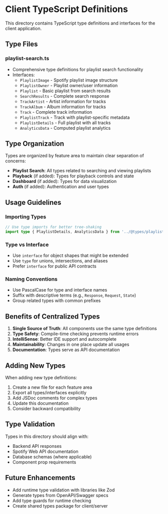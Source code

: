 # Client TypeScript Definitions

This directory contains TypeScript type definitions and interfaces for the client application.

## Type Files

### playlist-search.ts
- Comprehensive type definitions for playlist search functionality
- Interfaces:
  - `PlaylistImage` - Spotify playlist image structure
  - `PlaylistOwner` - Playlist owner/user information
  - `Playlist` - Basic playlist from search results
  - `SearchResults` - Complete search response
  - `TrackArtist` - Artist information for tracks
  - `TrackAlbum` - Album information for tracks
  - `Track` - Complete track information
  - `PlaylistTrack` - Track with playlist-specific metadata
  - `PlaylistDetails` - Full playlist with all tracks
  - `AnalyticsData` - Computed playlist analytics

## Type Organization

Types are organized by feature area to maintain clear separation of concerns:
- **Playlist Search**: All types related to searching and viewing playlists
- **Playback** (if added): Types for playback controls and state
- **Dashboard** (if added): Types for data visualization
- **Auth** (if added): Authentication and user types

## Usage Guidelines

### Importing Types
```typescript
// Use type imports for better tree-shaking
import type { PlaylistDetails, AnalyticsData } from '../@types/playlist-search';
```

### Type vs Interface
- Use `interface` for object shapes that might be extended
- Use `type` for unions, intersections, and aliases
- Prefer `interface` for public API contracts

### Naming Conventions
- Use PascalCase for type and interface names
- Suffix with descriptive terms (e.g., `Response`, `Request`, `State`)
- Group related types with common prefixes

## Benefits of Centralized Types

1. **Single Source of Truth**: All components use the same type definitions
2. **Type Safety**: Compile-time checking prevents runtime errors
3. **IntelliSense**: Better IDE support and autocomplete
4. **Maintainability**: Changes in one place update all usages
5. **Documentation**: Types serve as API documentation

## Adding New Types

When adding new type definitions:
1. Create a new file for each feature area
2. Export all types/interfaces explicitly
3. Add JSDoc comments for complex types
4. Update this documentation
5. Consider backward compatibility

## Type Validation

Types in this directory should align with:
- Backend API responses
- Spotify Web API documentation
- Database schemas (where applicable)
- Component prop requirements

## Future Enhancements

- Add runtime type validation with libraries like Zod
- Generate types from OpenAPI/Swagger specs
- Add type guards for runtime checking
- Create shared types package for client/server
